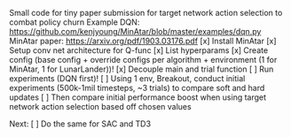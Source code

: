 
Small code for tiny paper submission for target network action selection to combat policy churn
Example DQN: https://github.com/kenjyoung/MinAtar/blob/master/examples/dqn.py
MinAtar paper: https://arxiv.org/pdf/1903.03176.pdf
[x] Install MinAtar 
[x] Setup conv net architecture for Q-func
[x] List hyperparams
[x] Create config (base config + override configs per algorithm + environment (1 for MinAtar, 1 for LunarLander))!
[x] Decouple main and trial function
[ ] Run experiments (DQN first)!
    [ ] Using 1 env, Breakout, conduct initial experiments (500k-1mil timesteps, ~3 trials) to compare soft and hard updates
    [ ] Then compare initial performance boost when using target network action selection based off chosen values
        

Next:
[ ] Do the same for SAC and TD3